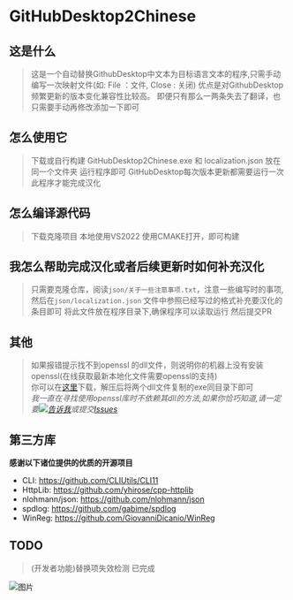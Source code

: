 # GitHubDesktop2Chinese

## 这是什么

> 这是一个自动替换GithubDesktop中文本为目标语言文本的程序,只需手动编写一次映射文件(如: File ：文件,  Close : 关闭)
  优点是对GithubDesktop频繁更新的版本变化兼容性比较高。
  即便只有那么一两条失去了翻译，也只需要手动再修改添加一下即可

## 怎么使用它

> 下载或自行构建 GitHubDesktop2Chinese.exe  和 localization.json  放在同一个文件夹
  运行程序即可
  GitHubDesktop每次版本更新都需要运行一次 此程序才能完成汉化

## 怎么编译源代码

> 下载克隆项目 本地使用VS2022 使用CMAKE打开，即可构建

## 我怎么帮助完成汉化或者后续更新时如何补充汉化

> 只需要克隆仓库，阅读`json/关于一些注意事项.txt`，注意一些编写时的事项, 然后在`json/localization.json` 文件中参照已经写过的格式补充要汉化的条目即可
  将此文件放在程序目录下,确保程序可以读取运行 然后提交PR

## 其他

> 如果报错提示找不到openssl 的dll文件，则说明你的机器上没有安装openssl(在线获取最新本地化文件需要openssl的支持)  
  你可以在[这里](https://github.com/cngege/GitHubDesktop2Chinese/releases/download/0.1.8/openssl-dll.zip)下载，解压后将两个dll文件复制的exe同目录下即可  
  *我一直在寻找使用openssl库时不依赖其dll的方法,如果你恰巧知道,请一定要[![告诉我](http://rescdn.qqmail.com/zh_CN/htmledition/images/function/qm_open/ico_mailme_01.png)](mailto:2586850402@qq.com)或提交[Issues](https://github.com/cngege/GitHubDesktop2Chinese/issues)*
  
## 第三方库  

**感谢以下诸位提供的优质的开源项目**  

- CLI: https://github.com/CLIUtils/CLI11  
- HttpLib: https://github.com/yhirose/cpp-httplib  
- nlohmann/json: https://github.com/nlohmann/json  
- spdlog: https://github.com/gabime/spdlog  
- WinReg: https://github.com/GiovanniDicanio/WinReg  

## TODO 

> (开发者功能)替换项失效检测 已完成




![图片](https://github.com/lkyero/GitHubDesktop_zh/assets/28597788/3023d028-8f63-4919-8900-ab3e953a1f76)
